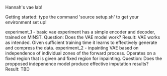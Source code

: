 Hannah's vae lab!

Getting started:
    type the command 'source setup.sh' to get your environment set up!

experiment_1 - basic vae experiment has a simple encoder and decoder, trained on MINST.
    Question: Does the VAE model work?
    Result: VAE works as intended. Given sufficient training time it learns to effectively generate and compress the data.
experiment_2 - inpainting VAE based on independence of individual zones of the forward process. Operates on a fixed region that is given and fixed region for inpainting.
    Question: Does the propposed indepenence model produce effective imputation results?
    Result: TBD
